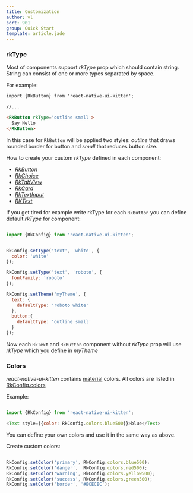 ```yaml
---
title: Customization
author: vl
sort: 901
group: Quick Start
template: article.jade
---
```


<a href="#" id="rkType"></a>

### rkType

Most of components support *rkType* prop which should contain string. 
String can consist of one or more types separated by space. 

For example: 

```html
import {RkButton} from 'react-native-ui-kitten';

//... 

<RkButton rkType='outline small'>
  Say Hello
</RkButton>

```

In this case for `RkButton` will be applied two styles: *outline* that 
draws rounded border for button and *small* that reduces button size.

How to create your custom *rkType* defined in each component:

- *[RkButton](../button#custom)*  
- *[RkChoice](../choice#custom)*  
- *[RkTabView](../tab#custom)*  
- *[RkCard](../card#custom)*  
- *[RkTextInput](../input#custom)*  
- *[RKText](../text#custom)*  

If you get tired for example write rkType for each `RkButton` you can define
default *rkType* for component:
 
```javascript

import {RkConfig} from 'react-native-ui-kitten';


RkConfig.setType('text', 'white', {
  color: 'white'
});

RkConfig.setType('text', 'roboto', {
  fontFamily: 'roboto'
});

RkConfig.setTheme('myTheme', {
  text: {
    defaultType: 'roboto white'
  },
  button:{
    defaultType: 'outline small'
  }
});

```
 
Now each `RkText` and `RkButton` component without *rkType* 
prop will use *rkType* which you define in *myTheme* 
 

### Colors

*react-native-ui-kitten* contains [material](https://material.io/guidelines/style/color.html#color-color-palette) colors.
All colors are listed in [RkConfig.colors](https://github.com/akveo-private/react-native-ui-kitten/blob/master/util/color.js)
 
Example:

```javascript 

import {RkConfig} from 'react-native-ui-kitten';

<Text style={{color: RkConfig.colors.blue500}}>blue</Text>

```

You can define your own colors and use it in the same way as above.

Create custom colors:

```javascript 

RkConfig.setColor('primary', RkConfig.colors.blue500);
RkConfig.setColor('danger',  RkConfig.colors.red500);
RkConfig.setColor('warning', RkConfig.colors.yellow500);
RkConfig.setColor('success', RkConfig.colors.green500);
RkConfig.setColor('border', '#ECECEC');

```


